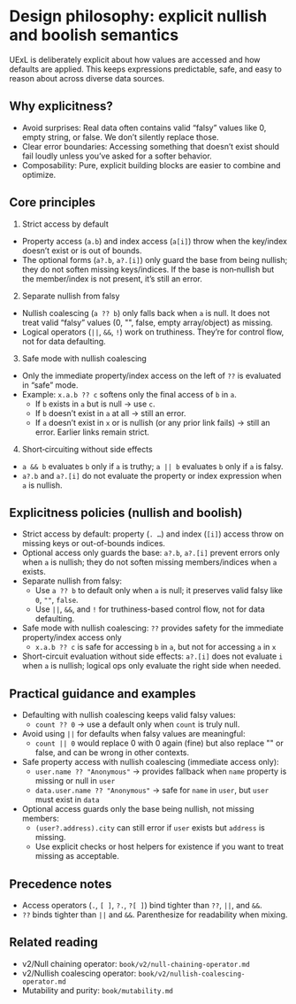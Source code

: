 # Design philosophy: explicit nullish and boolish semantics

UExL is deliberately explicit about how values are accessed and how defaults are applied. This keeps expressions predictable, safe, and easy to reason about across diverse data sources.

## Why explicitness?

- Avoid surprises: Real data often contains valid “falsy” values like 0, empty string, or false. We don’t silently replace those.
- Clear error boundaries: Accessing something that doesn’t exist should fail loudly unless you’ve asked for a softer behavior.
- Composability: Pure, explicit building blocks are easier to combine and optimize.

## Core principles

1) Strict access by default
- Property access (`a.b`) and index access (`a[i]`) throw when the key/index doesn’t exist or is out of bounds.
- The optional forms (`a?.b`, `a?.[i]`) only guard the base from being nullish; they do not soften missing keys/indices. If the base is non‑nullish but the member/index is not present, it’s still an error.

2) Separate nullish from falsy
- Nullish coalescing (`a ?? b`) only falls back when `a` is null. It does not treat valid “falsy” values (0, "", false, empty array/object) as missing.
- Logical operators (`||`, `&&`, `!`) work on truthiness. They’re for control flow, not for data defaulting.

3) Safe mode with nullish coalescing
- Only the immediate property/index access on the left of `??` is evaluated in “safe” mode.
- Example: `x.a.b ?? c` softens only the final access of `b` in `a`.
  - If `b` exists in `a` but is null → use `c`.
  - If `b` doesn’t exist in `a` at all → still an error.
  - If `a` doesn’t exist in `x` or is nullish (or any prior link fails) → still an error. Earlier links remain strict.

4) Short‑circuiting without side effects
- `a && b` evaluates `b` only if `a` is truthy; `a || b` evaluates `b` only if `a` is falsy.
- `a?.b` and `a?.[i]` do not evaluate the property or index expression when `a` is nullish.

## Explicitness policies (nullish and boolish)

- Strict access by default: property (`. …`) and index (`[i]`) access throw on missing keys or out-of-bounds indices.
- Optional access only guards the base: `a?.b`, `a?.[i]` prevent errors only when `a` is nullish; they do not soften missing members/indices when `a` exists.
- Separate nullish from falsy:
  - Use `a ?? b` to default only when `a` is null; it preserves valid falsy like `0`, `""`, `false`.
  - Use `||`, `&&`, and `!` for truthiness-based control flow, not for data defaulting.
- Safe mode with nullish coalescing: `??` provides safety for the immediate property/index access only
  - `x.a.b ?? c` is safe for accessing `b` in `a`, but not for accessing `a` in `x`
- Short-circuit evaluation without side effects: `a?.[i]` does not evaluate `i` when `a` is nullish; logical ops only evaluate the right side when needed.

## Practical guidance and examples

- Defaulting with nullish coalescing keeps valid falsy values:
  - `count ?? 0` → use a default only when `count` is truly null.
- Avoid using `||` for defaults when falsy values are meaningful:
  - `count || 0` would replace 0 with 0 again (fine) but also replace "" or false, and can be wrong in other contexts.
- Safe property access with nullish coalescing (immediate access only):
  - `user.name ?? "Anonymous"` → provides fallback when `name` property is missing or null in `user`
  - `data.user.name ?? "Anonymous"` → safe for `name` in `user`, but `user` must exist in `data`
- Optional access guards only the base being nullish, not missing members:
  - `(user?.address).city` can still error if `user` exists but `address` is missing.
  - Use explicit checks or host helpers for existence if you want to treat missing as acceptable.

## Precedence notes

- Access operators (`.`, `[ ]`, `?.`, `?[ ]`) bind tighter than `??`, `||`, and `&&`.
- `??` binds tighter than `||` and `&&`. Parenthesize for readability when mixing.

## Related reading

- v2/Null chaining operator: `book/v2/null-chaining-operator.md`
- v2/Nullish coalescing operator: `book/v2/nullish-coalescing-operator.md`
- Mutability and purity: `book/mutability.md`
